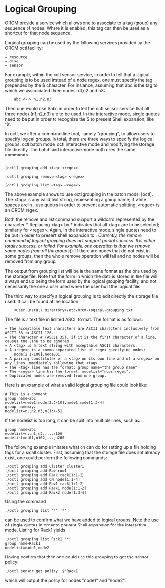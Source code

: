 # Logical Grouping

ORCM provide a service which allows one to associate to a tag (group) any sequence of nodes.  Where it is enabled, this tag can then be used as a shortcut for that node sequence.

Logical grouping can be used by the following services provided by the ORCM octl facility:
```
= resource
= diag
= sensor
```

For example, within the octl sensor service, in order to tell that a logical grouping is to be used instead of a node regex, one must specify the tag prepended by the $ character.  For instance, assuming that abc is the tag to which we asscociated three nodes: n1,n2 and n3:
```
    abc <--> n1,n2,n3
```
Then one would use $abc in order to tell the octl sensor service that all three nodes (n1,n2,n3) are to be used. In the interactive mode, single quotes need to be put in order to recognize the $ to present Shell expansion, like '$'. 

In octl, we offer a command line tool, namely "grouping", to allow users to specify logical groups. In total, there are three ways to specify the logical groups: octl batch mode, octl interactive mode and modifying the storage file directly.  The batch and interactive mode both uses the same commands:

```

[octl] grouping add <tag> <regex>

[octl] grouping remove <tag> <regex>

[octl] grouping list <tag> <regex>

```

The above example shows to use octl grouping in the batch mode: [octl]. The \<tag\> is any valid text string, representing a group name; if white spaces are in <tag>, use quotes in order to prevent automatic splitting.  \<regex\> is an ORCM regex.

Both the remove and list command support a wildcard represented by the character *. Replacing \<tag\> by * indicates that all \<tag\> are to be selected; similarly for \<regex\>. Again, in the interactive mode, single quotes need to be put in order to present shell expansion to *. Currently, the remove command of logical grouping does not support partial success. It is either totally success, or failed. For example, one operation is that we remove some nodes from all the groups(*). If there are nodes that do not exist in some groups, then the whole remove operation will fail and no nodes will be removed from any group.

The output from grouping list will be in the same format as the one used by the storage file. Note that the form in which the data is stored in the file will always end up being the form used by the logical grouping facility, and not necessarily the one a user used when the user built the logical file.

The third way to specify a logical grouping is to edit directly the storage file used.  It can be found at the location
```
    <user install directory>/etc/orcm-logical-grouping.txt
```

The file is a text file in limited ASCII format.  The format is as follows:
```
= The acceptable text characters are ASCII characters inclusively from ASCII 33 to ASCII 126.  
= The character # (ASCII 35), if it is the first character of a line, causes the line to be ignored.
= A <tag> is a text string with acceptable ASCII characters.
= A <regex> is a comma separated list of regex specifying nodes:
    node[2:1-100],node201
= A pairing constitutes of a <tag> on its own line and of a <regex> on any lines immediately following that <tag>.
= The <tag> line has the format: group name="the group name"
= The <regex> line has the format: nodelist="node regex".
= Duplicated nodes are removed from one group.
```
Here is an example of what a valid logical grouping file could look like:
```
# This is a comment
group name=abc
nodelist=node1,node[2:5-10],node2,node[1:3-4]
group name=xyz
nodelist=n1,n2,n3,n[1:4-5]
```
If the nodelist is too long, it can be split into multiple lines, such as:
```
group name=abc
nodelist=n1,n2,n3,...,n100
nodelist=n101,n102,...,n200
```
The following example imitates what on can do for setting up a file holding tags for a small cluster.
First, assuming that the storage file does not already exist, one could perform the following commands:
```
./octl grouping add Cluster cluster1
./octl grouping add Row row1
./octl grouping add Rack rack[1:1-2]
./octl grouping add CN node[1:1-4]
./octl grouping add Row1 rack[1:1-2]
./octl grouping add Rack1 node[1:1-2]
./octl grouping add Rack2 node[1:3-4]
```
Using the command 
```
./octl grouping list '*' '*'
```
can be used to confirm what we have added to logical groups.  Note the use of single quotes in order to prevent Shell expansion for the interactive mode.
Listing for Rack1 yields
```
./octl grouping list Rack1 '*'
group name=Rack1
nodelist=node1,node2
```
Having confirm that then one could use this grouping to get the sensor policy:
```
./octl sensor get policy '$'Rack1
```
which will output the policy for nodes "node1" and "node2".

